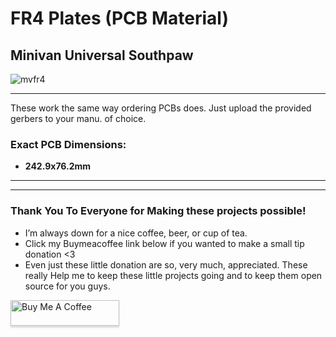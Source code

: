 # FR4 Plates (PCB Material)

## Minivan Universal Southpaw

![mvfr4](https://raw.githubusercontent.com/The-Royal/The_Royal_Open-Source-Projects/schwann/xfile-data/minivan_fr4_cap.png)

---

These work the same way ordering PCBs does.  Just upload the provided gerbers to your manu. of choice.

### Exact PCB Dimensions:

- **242.9x76.2mm**

---
---

 ### Thank You To Everyone for Making these projects possible!

- I’m always down for a nice coffee, beer, or cup of tea. 
- Click my Buymeacoffee link below if you wanted to make a small tip donation <3
- Even just these little donation are so, very much, appreciated.  These really Help me to keep these little projects going and to keep them open source for you guys. 

<a href="https://www.buymeacoffee.com/xQnlh8tRs" target="_blank"><img src="https://www.buymeacoffee.com/assets/img/custom_images/orange_img.png" alt="Buy Me A Coffee" style="height: 41px !important;width: 174px !important;box-shadow: 0px 3px 2px 0px rgba(190, 190, 190, 0.5) !important;-webkit-box-shadow: 0px 3px 2px 0px rgba(190, 190, 190, 0.5) !important;" ></a>


